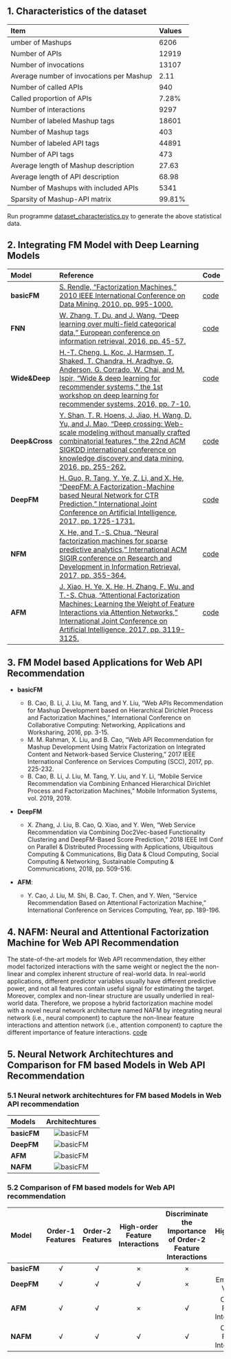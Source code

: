 
## 1. Characteristics of the dataset
Item | Values 
 :- | :-
umber of Mashups | 6206
Number of APIs | 12919
Number of invocations | 13107
Average number of invocations per Mashup | 2.11
Number of called APIs | 940
Called proportion of APIs | 7.28%
Number of interactions |  9297
Number of labeled Mashup tags | 18601
Number of Mashup tags | 403
Number of labeled API tags | 44891
Number of API tags | 473
Average length of Mashup description | 27.63
Average length of API description | 68.98
Number of Mashups with included APIs | 5341
Sparsity of Mashup-API matrix | 99.81%

Run programme [dataset_characteristics.py](dataset_characteristics.py) to generate the above statistical data.

## 2. Integrating FM Model with Deep Learning Models
Model | Reference | Code 
 :- | :- | :-
**basicFM** | [S. Rendle, “Factorization Machines,” 2010 IEEE International Conference on Data Mining, 2010, pp. 995-1000.](references/2010_ICDM_Factorization_Machines.pdf) | [code](https://github.com/hexiangnan/attentional_factorization_machine)
**FNN** | [W. Zhang, T. Du, and J. Wang, “Deep learning over multi-field categorical data,” European conference on information retrieval, 2016, pp. 45-57.](references/2016_ECIR_Deep_Learning_over_Multi-field_Categorical_Data_A_Case_Study_on_User_Response_Prediction.pdf) | [code](https://github.com/shenweichen/DeepCTR)
**Wide&Deep** | [H.-T. Cheng, L. Koc, J. Harmsen, T. Shaked, T. Chandra, H. Aradhye, G. Anderson, G. Corrado, W. Chai, and M. Ispir, “Wide & deep learning for recommender systems,” the 1st workshop on deep learning for recommender systems, 2016, pp. 7-10.](references/2016_DLRS_Wide_&_Deep_Learning_for_Recommender_Systems.pdf) | [code](https://github.com/shenweichen/DeepCTR)
**Deep&Cross** | [Y. Shan, T. R. Hoens, J. Jiao, H. Wang, D. Yu, and J. Mao, “Deep crossing: Web-scale modeling without manually crafted combinatorial features,” the 22nd ACM SIGKDD international conference on knowledge discovery and data mining, 2016, pp. 255-262.](references/2016_KDD_Deep_crossing_Web-scale_modeling_without_manually_crafted_combinatorial_features.pdf) | [code](https://github.com/shenweichen/DeepCTR)
**DeepFM** |  [H. Guo, R. Tang, Y. Ye, Z. Li, and X. He, “DeepFM: A Factorization-Machine based Neural Network for CTR Prediction,” International Joint Conference on Artificial Intelligence, 2017, pp. 1725-1731.](references/2017_IJCAI_DeepFM_a_factorization-machine_based_neural_network_for_CTR_prediction.pdf) | [code](https://github.com/shenweichen/DeepCTR)
**NFM** | [X. He, and T.-S. Chua, “Neural factorization machines for sparse predictive analytics,” International ACM SIGIR conference on Research and Development in Information Retrieval, 2017, pp. 355-364.](references/2017_SIGIR_Neural_Factorization_Machines_for_Sparse_Predictive_Analytics.pdf) | [code](https://github.com/hexiangnan/neural_factorization_machine)
**AFM** | [J. Xiao, H. Ye, X. He, H. Zhang, F. Wu, and T.-S. Chua, “Attentional Factorization Machines: Learning the Weight of Feature Interactions via Attention Networks,” International Joint Conference on Artificial Intelligence, 2017, pp. 3119-3125.](references/2017_IJCAI_Attentional_factorization_machines_Learning_the_weight_of_feature_interactions_via_attention_networks.pdf) | [code](https://github.com/hexiangnan/attentional_factorization_machine)

## 3. FM Model based Applications for Web API Recommendation
* **basicFM**
  * B. Cao, B. Li, J. Liu, M. Tang, and Y. Liu, “Web APIs Recommendation for Mashup Development based on Hierarchical Dirichlet Process and Factorization Machines,” International Conference on Collaborative Computing: Networking, Applications and Worksharing, 2016, pp. 3-15.
  * M. M. Rahman, X. Liu, and B. Cao, “Web API Recommendation for Mashup Development Using Matrix Factorization on Integrated Content and Network-based Service Clustering,” 2017 IEEE International Conference on Services Computing (SCC), 2017, pp. 225-232.
  * B. Cao, B. Li, J. Liu, M. Tang, Y. Liu, and Y. Li, “Mobile Service Recommendation via Combining Enhanced Hierarchical Dirichlet Process and Factorization Machines,” Mobile Information Systems, vol. 2019, 2019.

* **DeepFM**
  * X. Zhang, J. Liu, B. Cao, Q. Xiao, and Y. Wen, “Web Service Recommendation via Combining Doc2Vec-based Functionality Clustering and DeepFM-Based Score Prediction,” 2018 IEEE Intl Conf on Parallel & Distributed Processing with Applications, Ubiquitous Computing & Communications, Big Data & Cloud Computing, Social Computing & Networking, Sustainable Computing & Communications, 2018, pp. 509-516.

* **AFM**: 
  * Y. Cao, J. Liu, M. Shi, B. Cao, T. Chen, and Y. Wen, “Service Recommendation Based on Attentional Factorization Machine,” International Conference on Services Computing, Year, pp. 189-196.

## 4. NAFM: Neural and Attentional Factorization Machine for Web API Recommendation
The state-of-the-art models for Web API recommendation, they either model factorized interactions with the same weight or neglect the the non-linear and complex inherent structure of real-world data. In real-world applications, different predictor variables usually have different predictive power, and not all features contain useful signal for estimating the target. Moreover, complex and non-linear structure are usually underlied in real-world data. Therefore, we propose a hybrid factorization machine model with a novel neural network architecture named NAFM by integrating neural network (i.e., neural component) to capture the non-linear feature interactions and attention network (i.e., attention component) to capture the different importance of feature interactions. [code](nafm.py)

## 5. Neural Network Architechtures and Comparison for FM based Models in Web API Recommendation
### 5.1 Neural network architechtures for FM based Models in Web API recommendation
Models | Architechtures 
 :- | :-:
**basicFM** | ![basicFM](neural_network_architechtures/basicFM.jpg)
**DeepFM** | ![basicFM](neural_network_architechtures/DeepFM.jpg)
**AFM** | ![basicFM](neural_network_architechtures/AFM.jpg)
**NAFM** | ![basicFM](neural_network_architechtures/NAFM.jpg)

### 5.2 Comparison of FM based models for Web API recommendation
| Model | Order-1 Features  | Order-2 Features  | High-order Feature Interactions  | Discriminate the Importance of Order-2 Feature Interactions  | High-order Input  |
| :-- | :--: | :--: | :--: | :--: | :--: |
| **basicFM**  | √  | √  | ×  | ×  | None  |
| **DeepFM**  | √  | √  | √  | ×  | Embedding Vectors  |
| **AFM**  | √  | √  | ×  | √  | Order-2 Feature Interactions  |
| **NAFM**  | √  | √  | √  | √ | Order-2 Feature Interactions  |

